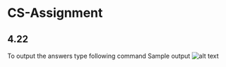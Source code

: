 # CS-Assignment
## 4.22
To output the answers type following command
Sample output
![alt text](https://drive.google.com/file/d/1cs_ntOlKKad9OaDfCuUU1EsrNbzbHosH/view?usp=sharing)

